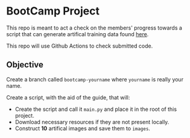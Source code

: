 # BootCamp Project

This repo is meant to act a check on the members' progress towards
a script that can generate artifical training data found
[here](http://docs.uavaustin.org/guides/image-rec/training-data/basic-image-manipulation.html).

This repo will use Github Actions to check submitted code. 

## Objective

Create a branch called `bootcamp-yourname` where `yourname` is really your name.

Create a script, with the aid of the guide, that will:
- Create the script and call it `main.py` and place it in the root of this project.
- Download necessary resources if they are not present locally.
- Construct **10** artifical images and save them to `images`.